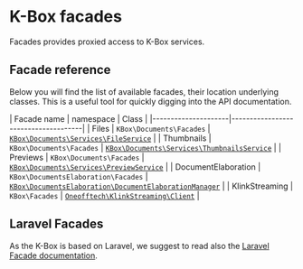 # K-Box facades 

Facades provides proxied access to K-Box services.

## Facade reference

Below you will find the list of available facades, their location underlying classes. 
This is a useful tool for quickly digging into the API documentation.

| Facade name         | namespace                           | Class |
|---------------------|-------------------------------------|
| Files               | `KBox\Documents\Facades`            | [`KBox\Documents\Services\FileService`](../../packages/contentprocessing/src/Services/FileService.php) |
| Thumbnails          | `KBox\Documents\Facades`            | [`KBox\Documents\Services\ThumbnailsService`](../../packages/contentprocessing/src/Services/ThumbnailsService.php) |
| Previews          | `KBox\Documents\Facades`            | [`KBox\Documents\Services\PreviewService`](../../packages/contentprocessing/src/Services/PreviewService.php) |
| DocumentElaboration | `KBox\DocumentsElaboration\Facades` | [`KBox\DocumentsElaboration\DocumentElaborationManager`](../../app/DocumentsElaboration/DocumentElaborationManager.php) |
| KlinkStreaming      | `KBox\Facades`                      | [`Oneofftech\KlinkStreaming\Client`](https://github.com/OneOffTech/k-link-streaming-upload-client/blob/master/src/Client.php) |


## Laravel Facades

As the K-Box is based on Laravel, we suggest to read also the [Laravel Facade documentation](https://laravel.com/docs/facades).
